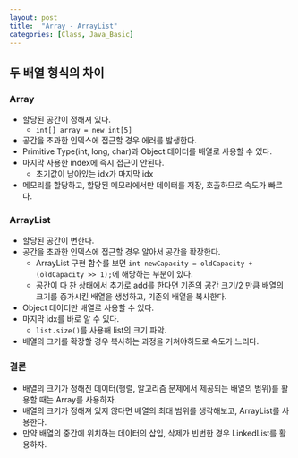 ```yaml
---
layout: post
title:  "Array - ArrayList"
categories: [Class, Java_Basic]
---
```


## 두 배열 형식의 차이
### Array
- 할당된 공간이 정해져 있다.
  * `int[] array = new int[5]`
- 공간을 초과한 인덱스에 접근할 경우 에러를 발생한다.
- Primitive Type(int, long, char)과 Object 데이터를 배열로 사용할 수 있다.
- 마지막 사용한 index에 즉시 접근이 안된다.
  * 초기값이 남아있는 idx가 마지막 idx
- 메모리를 할당하고, 할당된 메모리에서만 데이터를 저장, 호출하므로 속도가 빠르다.

### ArrayList
- 할당된 공간이 변한다.
- 공간을 초과한 인덱스에 접근할 경우 알아서 공간을 확장한다.
  * ArrayList 구현 함수를 보면 `int newCapacity = oldCapacity + (oldCapacity >> 1);`에 해당하는 부분이 있다.
  * 공간이 다 찬 상태에서 추가로 add를 한다면 기존의 공간 크기/2 만큼 배열의 크기를 증가시킨 배열을 생성하고, 기존의 배열을 복사한다.
- Object 데이터만 배열로 사용할 수 있다.
- 마지막 idx를 바로 알 수 있다.
  * `list.size()`를 사용해 list의 크기 파악.
- 배열의 크기를 확장할 경우 복사하는 과정을 거쳐야하므로 속도가 느리다.

### 결론
- 배열의 크기가 정해진 데이터(행렬, 알고리즘 문제에서 제공되는 배열의 범위)를 활용할 때는 Array를 사용하자.
- 배열의 크기가 정해져 있지 않다면 배열의 최대 범위를 생각해보고, ArrayList를 사용한다.
- 만약 배열의 중간에 위치하는 데이터의 삽입, 삭제가 빈번한 경우 LinkedList를 활용하자.